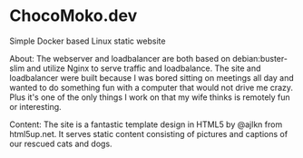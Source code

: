 # ChocoMoko.dev

Simple Docker based Linux static website

About:
The webserver and loadbalancer are both based on debian:buster-slim and utilize Nginx to serve traffic and loadbalance. The site and loadbalancer were built because I was bored sitting on meetings all day and wanted to do something fun with a computer that would not drive me crazy. Plus it's one of the only things I work on that my wife thinks is remotely fun or interesting.

Content:
The site is a fantastic template design in HTML5 by @ajlkn from html5up.net. It serves static content consisting of pictures and captions of our rescued cats and dogs.
